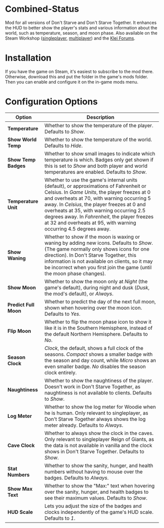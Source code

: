 # Combined-Status

Mod for all versions of Don't Starve and Don't Starve Together. It enhances the HUD to better show the player's stats and various information about the world, such as temperature, season, and moon phase. Also available on the Steam Workshop ([singleplayer](http://steamcommunity.com/sharedfiles/filedetails/?id=574636989), [multiplayer](http://steamcommunity.com/sharedfiles/filedetails/?id=376333686)) and the [Klei Forums](http://forums.kleientertainment.com/files/file/1136-combined-status/).

# Installation

If you have the game on Steam, it's easiest to subscribe to the mod there. Otherwise, download this and put the folder in the game's mods folder. Then you can enable and configure it on the in-game mods menu.

# Configuration Options

Option | Description
------ | -----------
**Temperature** | Whether to show the temperature of the player. Defaults to _Show_.
**Show World Temp** | Whether to show the temperature of the world. Defaults to _Hide_.
**Show Temp Badges** | Whether to show small images to indicate which temperature is which. Badges only get shown if this is set to _Show_ and both player and world temperatures are enabled. Defaults to _Show_.
**Temperature Unit** | Whether to use the game's internal units (default), or approximations of Fahrenheit or Celsius. In _Game Units_, the player freezes at 0 and overheats at 70, with warning occurring 5 away. In _Celsius_, the player freezes at 0 and overheats at 35, with warning occurring 2.5 degrees away. In _Fahrenheit_, the player freezes at 32 and overheats at 95, with warning occurring 4.5 degrees away.
**Show Waning** | Whether to show if the moon is waxing or waning by adding new icons. Defaults to _Show_. (The game normally only shows icons for one direction). In Don't Starve Together, this information is not available on clients, so it may be incorrect when you first join the game (until the moon phase changes).
**Show Moon** | Whether to show the moon only at _Night_ (the game's default), during night and dusk (_Dusk_, the mod's default), or _Always_.
**Predict Full Moon** | Whether to predict the day of the next full moon, shown when hovering over the moon icon. Defaults to _Yes_.
**Flip Moon** | Whether to flip the moon phase icon to show it like it is in the Southern Hemisphere, instead of the default Northern Hemisphere. Defaults to _No_.
**Season Clock** | _Clock_, the default, shows a full clock of the seasons. _Compact_ shows a smaller badge with the season and day count, while _Micro_ shows an even smaller badge. _No_ disables the season clock entirely.
**Naughtiness** | Whether to show the naughtiness of the player. Doesn't work in Don't Starve Together, as  naughtiness is not available to clients. Defaults to _Show_.
**Log Meter** | Whether to show the log meter for Woodie when he is human. Only relevant to singleplayer, as Don't Starve Together always shows the log meter already. Defaults to _Always_.
**Cave Clock** | Whether to always show the clock in the caves. Only relevant to singleplayer Reign of Giants, as the data is not available in vanilla and the clock shows in Don't Starve Together. Defaults to _Show_.
**Stat Numbers** | Whether to show the sanity, hunger, and health numbers without having to mouse over the badges. Defaults to _Always_.
**Show Max Text** | Whether to show the "Max:" text when hovering over the sanity, hunger, and health badges to see their maximum values. Defaults to _Show_.
**HUD Scale** | Lets you adjust the size of the badges and clocks independently of the game's HUD scale. Defaults to _1_.
